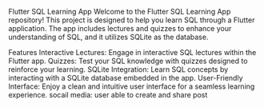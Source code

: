 Flutter SQL Learning App
Welcome to the Flutter SQL Learning App repository! This project is designed to help you learn SQL through a Flutter application. The app includes lectures and quizzes to enhance your understanding of SQL, and it utilizes SQLite as the database.

Features
Interactive Lectures: Engage in interactive SQL lectures within the Flutter app.
Quizzes: Test your SQL knowledge with quizzes designed to reinforce your learning.
SQLite Integration: Learn SQL concepts by interacting with a SQLite database embedded in the app.
User-Friendly Interface: Enjoy a clean and intuitive user interface for a seamless learning experience.
socail media: user able to create and share post 
